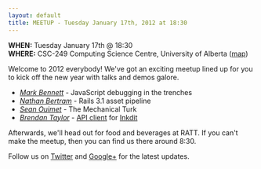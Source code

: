 ```yaml
---
layout: default
title: MEETUP - Tuesday January 17th, 2012 at 18:30
---
```


**WHEN:** Tuesday January 17th @ 18:30  
**WHERE:** CSC-249 Computing Science Centre, University of Alberta ([map](http://maps.google.ca/maps/place?q=computing+science,+edmonton&hl=en&ftid=0x53a0218a9ccbcfa5:0xaae88fa1314cc64e))

Welcome to 2012 everybody! We've got an exciting meetup lined up for you to kick off the new year with talks and demos galore.

 * _[Mark Bennett](http://twitter.com/MarkBennett)_ - JavaScript debugging in the trenches
 * _[Nathan Bertram](http://about.me/nathanbertram)_ - Rails 3.1 asset pipeline
 * _[Sean Ouimet](https://twitter.com/SkepticSean)_ - The Mechanical Turk
 * _[Brendan Taylor](http://github.com/bct)_ - [API client](http://github.com/Inkdit/inkdit.rb) for [Inkdit](https://inkdit.com/)

Afterwards, we'll head out for food and beverages at RATT. If you can't make the meetup, then you can find us there around 8:30.

Follow us on [Twitter](http://twitter.com/yegrb) and [Google+](https://plus.google.com/116923764087972001994/posts) for the latest updates.
